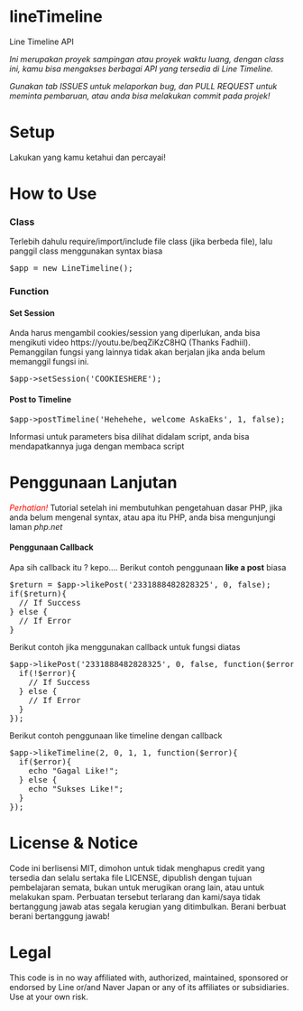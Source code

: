 # lineTimeline
Line Timeline API

<p><i>Ini merupakan proyek sampingan atau proyek waktu luang, dengan class ini, kamu bisa mengakses berbagai API yang tersedia di Line Timeline.</i></p>
<p><i>Gunakan tab ISSUES untuk melaporkan bug, dan PULL REQUEST untuk meminta pembaruan, atau anda bisa melakukan commit pada projek!</i></p>

<h1>Setup</h1>
<p>Lakukan yang kamu ketahui dan percayai!</p>
<h1>How to Use</h1>
<h3>Class</h3>
<p>Terlebih dahulu require/import/include file class (jika berbeda file), lalu panggil class menggunakan syntax biasa</p>
<pre>$app = new LineTimeline();</pre>
<h3>Function</h3>
<h4>Set Session</h4>
<p>Anda harus mengambil cookies/session yang diperlukan, anda bisa mengikuti video https://youtu.be/beqZiKzC8HQ (Thanks Fadhiil). Pemanggilan fungsi yang lainnya tidak akan berjalan jika anda belum memanggil fungsi ini.</p>
<pre>$app->setSession('COOKIESHERE');</pre>
<h4>Post to Timeline</h4>
<pre>$app->postTimeline('Hehehehe, welcome AskaEks', 1, false);</pre>
<p>Informasi untuk parameters bisa dilihat didalam script, anda bisa mendapatkannya juga dengan membaca script</p>
<h1>Penggunaan Lanjutan</h1>
<p><i style="color: red;">Perhatian!</i> Tutorial setelah ini membutuhkan pengetahuan dasar PHP, jika anda belum mengenal syntax, atau apa itu PHP, anda bisa mengunjungi laman <i>php.net</i></p>
<h4>Penggunaan Callback</h4>
<p>Apa sih callback itu ? kepo.... Berikut contoh penggunaan <b>like a post</b> biasa</p>
<pre>$return = $app->likePost('2331888482828325', 0, false);
if($return){
  // If Success
} else {
  // If Error
}</pre>
<p>Berikut contoh jika menggunakan callback untuk fungsi diatas</p>
<pre>$app->likePost('2331888482828325', 0, false, function($error){
  if(!$error){
    // If Success
  } else {
    // If Error
  }
});</pre>
<p>Berikut contoh penggunaan like timeline dengan callback</p>
<pre>$app->likeTimeline(2, 0, 1, 1, function($error){
  if($error){
    echo "Gagal Like!";
  } else {
    echo "Sukses Like!";
  }
});</pre>
<h1>License & Notice</h1>
<p>Code ini berlisensi MIT, dimohon untuk tidak menghapus credit yang tersedia dan selalu sertaka file LICENSE, dipublish dengan tujuan pembelajaran semata, bukan untuk merugikan orang lain, atau untuk melakukan spam. Perbuatan tersebut terlarang dan kami/saya tidak bertanggung jawab atas segala kerugian yang ditimbulkan. Berani berbuat berani bertanggung jawab!</p>
<h1>Legal</h1>
<p>This code is in no way affiliated with, authorized, maintained, sponsored or endorsed by Line or/and Naver Japan or any of its affiliates or subsidiaries. Use at your own risk.</p>
